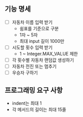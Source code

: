 ## 기능 명세
- [ ] 자동차 이름 입력 받기
  * 쉼표를 기준으로 구분
  * 1자 ~ 5자
  * 최대 input 길이 1000만
- [ ] 시도할 횟수 입력 받기
  * 1 ~ Integer.MAX_VALUE 제한
- [ ] 각 횟수별 자동차 랜덤값 생성하기
- [ ] 자동차 전진 또는 멈추기
- [ ] 우승자 구하기

## 프로그래밍 요구 사항
* indent는 최대 1
* 각 메서드의 길이는 최대 15줄